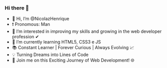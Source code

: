 ### Hi there 👋

- 👋 Hi, I’m @NicolazHenrique
- ❗ Pronomous: Man
- 👀 I’m interested in improving my skills and growing in the web developer profession ✔
- 🌱 I’m currently learning HTML5, CSS3 e JS
- 📚 Constant Learner | Forever Curious | Always Evolving 📈
- 💡 Turning Dreams into Lines of Code 
- 🌟 Join me on this Exciting Journey of Web Development! 🌐

<!---
NicolazHenrique/NicolazHenrique is a ✨ special ✨ repository because its `README.md` (this file) appears on your GitHub profile.
You can click the Preview link to take a look at your changes.
--->
